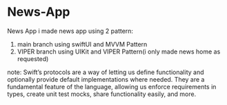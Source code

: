 # News-App
News App
i made news app using 2 pattern:
1. main branch using swiftUI and MVVM Pattern
2. VIPER branch using UIKit and VIPER Pattern(i only made news home as requested)

note: Swift’s protocols are a way of letting us define functionality and optionally provide default implementations where needed. They are a fundamental feature of the language, allowing us enforce requirements in types, create unit test mocks, share functionality easily, and more.

